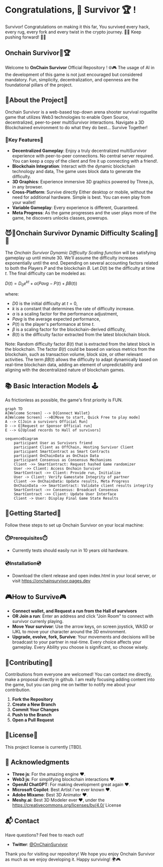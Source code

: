 # Congratulations, 🔗 Survivor 🏆 !

Survivor! Congratulations on making it this far, You survived every hack, every rug, every fork and every twist in the crypto journey. 🚀💪 Keep pushing forward! 🌟🔥

## Onchain Survivor🔗🏆

Welcome to **OnChain Survivor** Official Repository ! 🌐🎮 The usage of AI in the development of this game is not just encouraged but considered mandatory. Fun, simplicity, decentralization, and openness are the foundational pillars of the project.

## 🌟About the Project🌟

Onchain Survivor is a web-based top-down arena shooter survival roguelite game that utilizes Web3 technologies to enable Open Source, decentralized, peer-to-peer multiSurvivor interactions. Navigate a 3D Blockchained environment to do what they do best... Survive Together!

### 🔑Key Features🔑

- **Decentralized Gameplay**: Enjoy a truly decentralized multiSurvivor experience with peer-to-peer connections. No central server required.  You can keep a copy of the client and fire it up connecting with a friend!. 
- **Blockchain Integration**: Interact with the dynamic blockchain technology and data, The game uses block data to generate the difficulty.  
- **3D Graphics**: Experience immersive 3D graphics powered by Three.js, in any browser.
- **Cross-Platform**: Survive directly Either desktop or mobile, without the need for additional hardware. Simple is best. You can even play from your wallet!
- **Variable Gameplay**: Every experience is different, Guaranteed. 
- **Meta Progress**: As the game progresses and the user plays more of the game, he discovers unlocks classes, powerups. 

## 😈👺Onchain Survivor Dynamic Difficulty Scaling👺😈

The *Onchain Survivor Dynamic Difficulty Scaling  function* will be satisfying gameplay up until minute 30. We'll assume the difficulty increases exponentially until the end. Depending on several accounting factors related to both the Players $P$ and the blockchain $B$. Let  $D(t)$  be the difficulty at time  $t$.   The final difficulty can be modeled as:

$D(t) = D_0 e^{kt} +α(Pavg​−P(t)+βB(t))$

where:

-   $D0$  is the initial difficulty at  $t=0$,
-   $k$  is a constant that determines the rate of difficulty increase.
-   $α$  is a scaling factor for the performance adjustment,
-   $Pavg​$  is the average expected performance,
-   $P(t)$  is the player's performance at time  $t$.
- $β$  is a scaling factor for the blockchain-derived difficulty,
- $B(t)$  is the difficulty factor extracted from the latest blockchain block.

Note:  Random difficulty factor $B(t)$ that is extracted from the latest block in the blockchain. The factor $B(t)$ could be based on various metrics from the blockchain, such as transaction volume, block size, or other relevant activities. The term $βB(t)$ allows the difficulty to adapt dynamically based on real-time blockchain data, adding an element of unpredictability and aligning with the decentralized nature of blockchain games. 

##  📚 Basic Interaction Models 🕹️

As frictionless as possible, the game's first priority is FUN. 

```mermaid
graph TD
A[Welcome Screen] --> D{Connect Wallet}
A[Welcome Screen] -->B[Move to start, Quick Free to play mode]
A --> C[Join a survivors Official Run]
D --> E[Request or Sponsor Official run]
E --> G[Upload records to Hall of survivors]
```

```mermaid
sequenceDiagram
    participant User as Survivors friend
    participant Client as OffChain, Hosting Survivor Client
    participant SmartContract as Smart Contracts
    participant OnChainData as OnChain Data
    participant Consensus as Consensus Mechanisms
    Client ->> SmartContract: Request hashed Game randomizer
    User ->> Client: Access Onchain Survivor
    SmartContract ->> Client: Provide run, Initialize
    User -> Client: Verify Gamestate Integrity of partner
    Client ->> OnChainData: Update results, Meta Progress
    OnChainData ->> SmartContract: Validate client results integrity
    SmartContract ->> Consensus: Broadcast Consensus
    SmartContract ->> Client: Update User Interface
    Client -> User: Display Final Game State Results
```

## 🚀Getting Started🚀 

Follow these steps to set up Onchain Survivor on your local machine:

### ⏱️Prerequisites⏱️
- Currently tests should easily run in 10 years old hardware.

### 💿Installation💿
- Download the client release and open index.html in your local server, or visit https://onchainsurvivor.pages.dev

## 🎮How to Survive🎮

-   **Connect wallet, and Request a run from the Hall of survivors**
-   **OR Join a run**: Enter an address and click "Join Room" to connect with survivor currenly playing.
-   **Move Your survivor**: Use the arrow keys, on screen joystick, WASD or IJKL to move your character around the 3D environment.
-   **Upgrade, evolve, fork, Survive**: Your movements and decisions will be broadcast to your partner in real-time. Every choice affects your gameplay. Every Ability you choose is significant, so choose wisely.

## 🤝Contributing🤝

Contributions from everyone are welcomed! You can contact me directly, make a proposal directly in github. I am really focusing adding content into the game, but you can ping me on twitter to notify me about your contribution. 

1.  **Fork the Repository**
2.  **Create a New Branch**
3.  **Commit Your Changes**
4.  **Push to the Branch**
5.  **Open a Pull Request**

## 📜License📜 

This project license is currently [TBD]. 

## 🙏 Acknowledgments

-   **Three js**: For the amazing engine ❤️.
-   **Web3 js**: For simplifying blockchain interactions ❤️.
-   **OpenAI ChatGPT**: For making development great again ❤️.
-   **Microsoft Copilot**: Best Artist i've ever known ❤️.
-   **Adobe Mixamo**: Best 3D Animator ❤️.
-   **Meshy.ai**: Best 3D Modeler ever ❤️, under the https://creativecommons.org/licenses/by/4.0/ License

## 📬 Contact

Have questions? Feel free to reach out!

-   **Twitter**:  [@OnChainSurvivor](https://twitter.com/onchainsurvivor)

Thank you for visiting our repository! We hope you enjoy Onchain Survivor as much as we enjoy developing it. Happy surviving! 🌍🎮